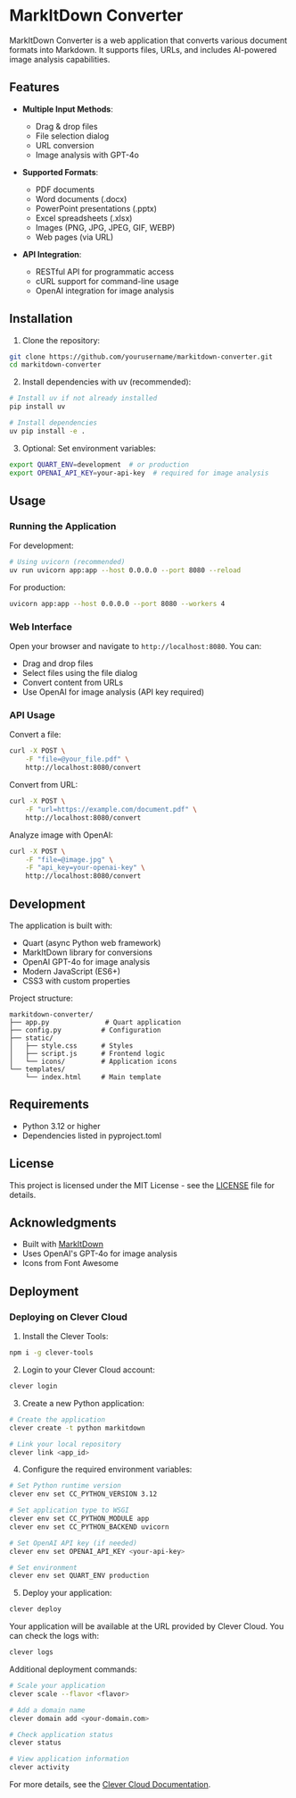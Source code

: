 # MarkItDown Converter

MarkItDown Converter is a web application that converts various document formats into Markdown. It supports files, URLs, and includes AI-powered image analysis capabilities.

## Features

- **Multiple Input Methods**:
  - Drag & drop files
  - File selection dialog
  - URL conversion
  - Image analysis with GPT-4o

- **Supported Formats**:
  - PDF documents
  - Word documents (.docx)
  - PowerPoint presentations (.pptx)
  - Excel spreadsheets (.xlsx)
  - Images (PNG, JPG, JPEG, GIF, WEBP)
  - Web pages (via URL)

- **API Integration**:
  - RESTful API for programmatic access
  - cURL support for command-line usage
  - OpenAI integration for image analysis

## Installation

1. Clone the repository:
```bash
git clone https://github.com/yourusername/markitdown-converter.git
cd markitdown-converter
```

2. Install dependencies with uv (recommended):
```bash
# Install uv if not already installed
pip install uv

# Install dependencies
uv pip install -e .
```

3. Optional: Set environment variables:
```bash
export QUART_ENV=development  # or production
export OPENAI_API_KEY=your-api-key  # required for image analysis
```

## Usage

### Running the Application

For development:
```bash
# Using uvicorn (recommended)
uv run uvicorn app:app --host 0.0.0.0 --port 8080 --reload
```

For production:
```bash
uvicorn app:app --host 0.0.0.0 --port 8080 --workers 4
```

### Web Interface

Open your browser and navigate to `http://localhost:8080`. You can:
- Drag and drop files
- Select files using the file dialog
- Convert content from URLs
- Use OpenAI for image analysis (API key required)

### API Usage

Convert a file:
```bash
curl -X POST \
    -F "file=@your_file.pdf" \
    http://localhost:8080/convert
```

Convert from URL:
```bash
curl -X POST \
    -F "url=https://example.com/document.pdf" \
    http://localhost:8080/convert
```

Analyze image with OpenAI:
```bash
curl -X POST \
    -F "file=@image.jpg" \
    -F "api_key=your-openai-key" \
    http://localhost:8080/convert
```

## Development

The application is built with:
- Quart (async Python web framework)
- MarkItDown library for conversions
- OpenAI GPT-4o for image analysis
- Modern JavaScript (ES6+)
- CSS3 with custom properties

Project structure:
```
markitdown-converter/
├── app.py              # Quart application
├── config.py          # Configuration
├── static/
│   ├── style.css      # Styles
│   ├── script.js      # Frontend logic
│   └── icons/         # Application icons
└── templates/
    └── index.html     # Main template
```

## Requirements

- Python 3.12 or higher
- Dependencies listed in pyproject.toml

## License

This project is licensed under the MIT License - see the [LICENSE](LICENSE) file for details.

## Acknowledgments

- Built with [MarkItDown](https://github.com/path/to/markitdown)
- Uses OpenAI's GPT-4o for image analysis
- Icons from Font Awesome

## Deployment

### Deploying on Clever Cloud

1. Install the Clever Tools:
```bash
npm i -g clever-tools
```

2. Login to your Clever Cloud account:
```bash
clever login
```

3. Create a new Python application:
```bash
# Create the application
clever create -t python markitdown

# Link your local repository
clever link <app_id>
```

4. Configure the required environment variables:
```bash
# Set Python runtime version
clever env set CC_PYTHON_VERSION 3.12

# Set application type to WSGI
clever env set CC_PYTHON_MODULE app
clever env set CC_PYTHON_BACKEND uvicorn

# Set OpenAI API key (if needed)
clever env set OPENAI_API_KEY <your-api-key>

# Set environment
clever env set QUART_ENV production
```

5. Deploy your application:
```bash
clever deploy
```

Your application will be available at the URL provided by Clever Cloud. You can check the logs with:
```bash
clever logs
```

Additional deployment commands:
```bash
# Scale your application
clever scale --flavor <flavor>

# Add a domain name
clever domain add <your-domain.com>

# Check application status
clever status

# View application information
clever activity
```

For more details, see the [Clever Cloud Documentation](https://www.clever-cloud.com/doc/python/python/).
